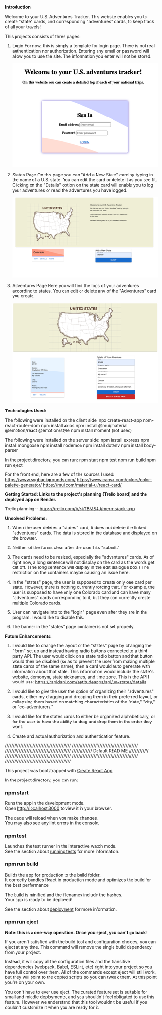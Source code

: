**Introduction**

Welcome to your U.S. Adventures Tracker. This website enables you to create "state" cards, and corresponding "adventures" cards, to keep track of all your travels!

This projects consists of three pages:

1) Login
   For now, this is simply a template for login page. There is not real authentication nor authorization. Entering any email or password will allow you to use the site. The information you enter will not be stored. 

   ![LoginPage.png](./README_images/LoginPage.png)

2) States Page
    On this page you can "Add a New State" card by typing in
    the name of a U.S. state. You can edit the card or delete it as you see fit. Clicking on the "Details" option on the state card will enable you to log your adventures or read the adventures you have logged.

    ![StatesPage.png](./README_images/StatesPage.png)

3) Adventures Page
    Here you will find the logs of your adventures according to states. You can edit or delete any of the "Adventures" card you create. 

    ![AdventuresPage.png](./README_images/AdventuresPage.png)



**Technologies Used:**

The following were installed on the client side:
npx create-react-app
npm-react-router-dom
npm install axios
npm install @mui/material @emotion/react @emotion/style
npm install moment (not used)

The following were installed on the server side:
npm install express
npm install mongoose
npm install nodemon
npm install dotenv
npm install body-parser

In the project directory, you can run:
npm start
npm test
npm run build
npm run eject

For the front end, here are a few of the sources I used: 
https://www.svgbackgrounds.com/
https://www.canva.com/colors/color-palette-generator/
https://mui.com/material-ui/react-card/


**Getting Started: Links to the project's planning (Trello board) and the deployed app on Render.**

Trello planning-- https://trello.com/b/skTBMS4J/mern-stack-app

**Unsolved Problems:**

1) When the user deletes a "states" card, it does not delete the linked "adventures" cards. The data is stored in the database and displayed on the browser. 

2) Neither of the forms clear after the user hits "submit."

3) The cards need to be resized, especially the "adventures" cards. As of right now, a long sentence will not display on the card as the words get cut off. (The long sentence will display in the edit dialogue box.) The restriction on the containers maybe causing an issue here. 

4) In the "states" page, the user is supposed to create only one card per state. However, there is nothing currently forcing that. For example, the user is supposed to have only one Colorado card and can have many "adventures" cards corresponding to it, but they can currently create multiple Colorado cards.

5) User can navigate into to the "login" page even after they are in the program. I would like to disable this. 

6) The banner in the "states" page container is not set properly.

 



**Future Enhancements:**

1) I would like to change the layout of the "states" page by changing the "form" set up and instead having radio buttons connected to a third party API. The user would click on a state radio button and that button would then be disabled (so as to prevent the user from making multiple state cards of the same name), then a card would auto generate with information about that state. This information would include the state's website, demonym, state nicknames, and time zone. This is the API I would use: https://rapidapi.com/aptitudeapps/api/us-states/details

2) I would like to give the user the option of organizing their "adventures" cards, either my dragging and dropping them in their preferred layout, or collapsing them based on matching characteristics of the "date," "city," or "co-adventurers."

3) I would like for the states cards to either be organized alphabetically, or for the user to have the ability to drag and drop them in the order they want. 

4) Create and actual authorization and authentication feature. 


///////////////////////////////////////////
///////////////////////////////////////////
///////////////////////////////////////////
///////////// Default READ ME /////////////
///////////////////////////////////////////
///////////////////////////////////////////
///////////////////////////////////////////


This project was bootstrapped with [Create React App](https://github.com/facebook/create-react-app).

In the project directory, you can run:

### npm start

Runs the app in the development mode.\
Open [http://localhost:3000](http://localhost:3000) to view it in your browser.

The page will reload when you make changes.\
You may also see any lint errors in the console.

### npm test

Launches the test runner in the interactive watch mode.\
See the section about [running tests](https://facebook.github.io/create-react-app/docs/running-tests) for more information.

### npm run build

Builds the app for production to the build folder.\
It correctly bundles React in production mode and optimizes the build for the best performance.

The build is minified and the filenames include the hashes.\
Your app is ready to be deployed!

See the section about [deployment](https://facebook.github.io/create-react-app/docs/deployment) for more information.

### npm run eject

**Note: this is a one-way operation. Once you eject, you can't go back!**

If you aren't satisfied with the build tool and configuration choices, you can eject at any time. This command will remove the single build dependency from your project.

Instead, it will copy all the configuration files and the transitive dependencies (webpack, Babel, ESLint, etc) right into your project so you have full control over them. All of the commands except eject will still work, but they will point to the copied scripts so you can tweak them. At this point you're on your own.

You don't have to ever use eject. The curated feature set is suitable for small and middle deployments, and you shouldn't feel obligated to use this feature. However we understand that this tool wouldn't be useful if you couldn't customize it when you are ready for it.


